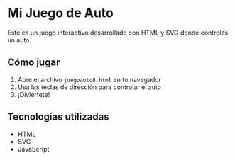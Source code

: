 # Mi Juego de Auto

Este es un juego interactivo desarrollado con HTML y SVG donde controlas un auto.

## Cómo jugar

1. Abre el archivo `juegoauto8.html` en tu navegador
2. Usa las teclas de dirección para controlar el auto
3. ¡Diviértete!

## Tecnologías utilizadas

- HTML
- SVG
- JavaScript 